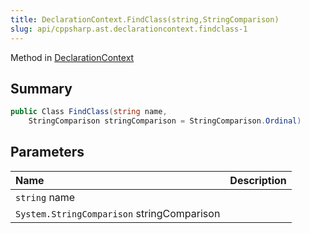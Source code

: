 ```yaml
---
title: DeclarationContext.FindClass(string,StringComparison)
slug: api/cppsharp.ast.declarationcontext.findclass-1
---
```

Method in [DeclarationContext](/api/cppsharp/ast/declarationcontext)

## Summary



```csharp
public Class FindClass(string name,
    StringComparison stringComparison = StringComparison.Ordinal)
```

## Parameters

|Name|Description|
|:---|:---|
|`string` name||
|`System.StringComparison` stringComparison||

